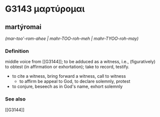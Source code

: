 # G3143 μαρτύρομαι

## martýromai

_(mar-too'-rom-ahee | mahr-TOO-roh-meh | mahr-TYOO-roh-may)_

### Definition

middle voice from [[G3144]]; to be adduced as a witness, i.e., (figuratively) to obtest (in affirmation or exhortation); take to record, testify.

- to cite a witness, bring forward a witness, call to witness
  - to affirm be appeal to God, to declare solemnly, protest
- to conjure, beseech as in God's name, exhort solemnly

### See also

[[G3144]]


